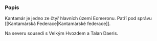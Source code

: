 ### Popis

Kantamár je jedno ze čtyř hlavních území Eomeronu. Patří pod správu [[Kantamárská Federace|Kantamárské federace]].

Na severu sousedí s Velkým Hvozdem a Talan Daeris. 
